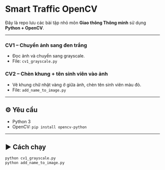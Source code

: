 # Smart Traffic OpenCV

Đây là repo lưu các bài tập nhỏ môn **Giao thông Thông minh** sử dụng **Python + OpenCV**.

---

### CV1 – Chuyển ảnh sang đen trắng
- Đọc ảnh và chuyển sang grayscale.
- File: `cv1_grayscale.py`

### CV2 – Chèn khung + tên sinh viên vào ảnh
- Vẽ khung chữ nhật vàng ở giữa ảnh, chèn tên sinh viên màu đỏ.
- File: `add_name_to_image.py`

---

## ⚙️ Yêu cầu

- Python 3
- OpenCV: `pip install opencv-python`

---

## ▶️ Cách chạy

```bash
python cv1_grayscale.py
python add_name_to_image.py
